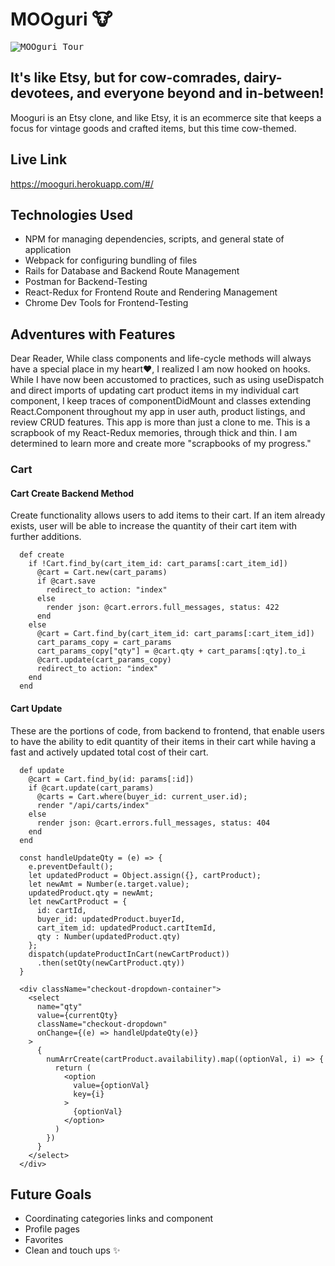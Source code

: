# MOOguri 🐮

<kbd>![MOOguri Tour](https://github.com/ee3y0re/mooguri/blob/main/app/assets/images/mooguri_tour.gif)</kbd>

## It's like Etsy, but for cow-comrades, dairy-devotees, and everyone beyond and in-between!
Mooguri is an Etsy clone, and like Etsy, it is an ecommerce site that keeps a focus for vintage goods and crafted items, but this time cow-themed. 

## Live Link
https://mooguri.herokuapp.com/#/

## Technologies Used
+ NPM for managing dependencies, scripts, and general state of application
+ Webpack for configuring bundling of files
+ Rails for Database and Backend Route Management
+ Postman for Backend-Testing
+ React-Redux for Frontend Route and Rendering Management
+ Chrome Dev Tools for Frontend-Testing

## Adventures with Features
Dear Reader,
While class components and life-cycle methods will always have a special place in my heart❤️, I realized I am now hooked on hooks. While I have now been accustomed to practices, such as using useDispatch and direct imports of updating cart product items in my individual cart component, I keep traces of componentDidMount and classes extending React.Component throughout my app in user auth, product listings, and review CRUD features. This app is more than just a clone to me. This is a scrapbook of my React-Redux memories, through thick and thin. I am determined to learn more and create more "scrapbooks of my progress."

### Cart
#### Cart Create Backend Method
Create functionality allows users to add items to their cart. If an item already exists, user will be able to increase the quantity of their cart item with further additions.
```
  def create
    if !Cart.find_by(cart_item_id: cart_params[:cart_item_id])
      @cart = Cart.new(cart_params)
      if @cart.save
        redirect_to action: "index"
      else
        render json: @cart.errors.full_messages, status: 422
      end
    else
      @cart = Cart.find_by(cart_item_id: cart_params[:cart_item_id])
      cart_params_copy = cart_params
      cart_params_copy["qty"] = @cart.qty + cart_params[:qty].to_i
      @cart.update(cart_params_copy)
      redirect_to action: "index"
    end
  end
```
#### Cart Update
These are the portions of code, from backend to frontend, that enable users to have the ability to edit quantity of their items in their cart while having a fast and actively updated total cost of their cart.
```
  def update
    @cart = Cart.find_by(id: params[:id])
    if @cart.update(cart_params)
      @carts = Cart.where(buyer_id: current_user.id);
      render "/api/carts/index"
    else
      render json: @cart.errors.full_messages, status: 404
    end
  end
  
  const handleUpdateQty = (e) => {
    e.preventDefault();
    let updatedProduct = Object.assign({}, cartProduct);
    let newAmt = Number(e.target.value);
    updatedProduct.qty = newAmt;
    let newCartProduct = {
      id: cartId,
      buyer_id: updatedProduct.buyerId,
      cart_item_id: updatedProduct.cartItemId,
      qty : Number(updatedProduct.qty)
    };
    dispatch(updateProductInCart(newCartProduct))
      .then(setQty(newCartProduct.qty))
  }
    
  <div className="checkout-dropdown-container">
    <select
      name="qty"
      value={currentQty}
      className="checkout-dropdown"
      onChange={(e) => handleUpdateQty(e)}
    >
      {
        numArrCreate(cartProduct.availability).map((optionVal, i) => {
          return (
            <option
              value={optionVal}
              key={i}
            >
              {optionVal}
            </option>
          )
        })
      }
    </select>
  </div>
```

## Future Goals
+ Coordinating categories links and component
+ Profile pages
+ Favorites
+ Clean and touch ups ✨
